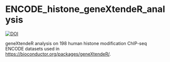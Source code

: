 # ENCODE_histone_geneXtendeR_analysis
[![DOI](https://zenodo.org/badge/71389613.svg)](https://zenodo.org/badge/latestdoi/71389613)

geneXtendeR analysis on 198 human histone modification ChIP-seq ENCODE datasets used in https://bioconductor.org/packages/geneXtendeR/.
